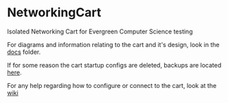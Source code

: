 # NetworkingCart
Isolated Networking Cart for Evergreen Computer Science testing

For diagrams and information relating to the cart and it's design, look in the [docs](https://github.com/CerealYeti/NetworkingCart/tree/master/docs) folder.

If for some reason the cart startup configs are deleted, backups are located [here](https://github.com/CerealYeti/NetworkingCart/tree/master/backup_configs).

For any help regarding how to configure or connect to the cart, look at the [wiki](https://github.com/CerealYeti/NetworkingCart/wiki)
